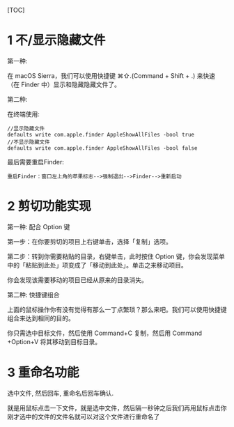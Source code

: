 [TOC]

# 1 不/显示隐藏文件

第一种:

在 macOS Sierra，我们可以使用快捷键 ⌘⇧.(Command + Shift + .) 来快速（在 Finder 中）显示和隐藏隐藏文件了。

第二种:

在终端使用:

```
//显示隐藏文件
defaults write com.apple.finder AppleShowAllFiles -bool true
//不显示隐藏文件
defaults write com.apple.finder AppleShowAllFiles -bool false
```

最后需要重启Finder:

```
重启Finder：窗口左上角的苹果标志-->强制退出-->Finder-->重新启动
```

# 2 剪切功能实现

第一种: 配合 Option 键

第一步：在你要剪切的项目上右键单击，选择「复制」选项。

第二步：转到你需要粘贴的目录，右键单击，此时按住 Option 键，你会发现菜单中的「粘贴到此处」项变成了「移动到此处」。单击之来移动项目。

你会发现该需要移动的项目已经从原来的目录消失。

第二种: 快捷键组合

上面的鼠标操作你有没有觉得有那么一丁点繁琐？那么来吧。我们可以使用快捷键组合来达到相同的目的。

你只需选中目标文件，然后使用 Command+C 复制，然后用 Command +Option+V 将其移动到目标目录。

# 3 重命名功能

选中文件, 然后回车, 重命名后回车确认.

就是用鼠标点击一下文件，就是选中文件，然后隔一秒钟之后我们再用鼠标点击你刚才选中的文件的文件名就可以对这个文件进行重命名了